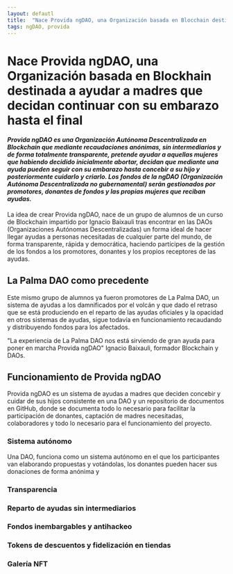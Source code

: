 ```yaml
---
layout: defautl
title:  "Nace Provida ngDAO, una Organización basada en Blocchain destinada a ayudar a madres que decidan continuear con su embarazo hasta el final y cuidar de sus hijos"
tags: ngDAO, provida
---
```

# Nace Provida ngDAO, una Organización basada en Blockhain destinada a ayudar a madres que decidan continuar con su embarazo hasta el final

#### *Provida ngDAO es una Organización Autónoma Descentralizada en Blockchain que mediante recaudaciones anónimas, sin intermediarios y de forma totalmente transparente, pretende ayudar a aquellas mujeres que habiendo decidido inicialmente abortar, decidan que mediante una ayuda pueden seguir con su embarazo hasta concebir a su hijo y posteriormente cuidarlo y criarlo. Los fondos de la ngDAO (Organización Autónoma Descentralizada no gubernamental) serán gestionados por promotores, donantes de fondos y las propias mujeres que reciban ayudas.*

La idea de crear Provida ngDAO, nace de un grupo de alumnos de un curso de Blockchain impartido por Ignacio Baixauli tras encontrar en las DAOs (Organizaciones Autónomas Descentralizadas) un forma ideal de hacer llegar ayudas a personas necesitadas de cualquier parte del mundo, de forma transparente, rápida y democrática, haciendo partícipes de la gestión de los fondos a los promotores, donantes y los propios receptores de las ayudas.

## La Palma DAO como precedente

Este mismo grupo de alumnos ya fueron promotores de La Palma DAO, un sistema de ayudas a los damnificados por el volcán y que dado el retraso que se está produciendo en el reparto de las ayudas oficiales y la opacidad en otros sistemas de ayudas, sigue todavía en funcionamiento recaudando y distribuyendo fondos para los afectados.

"La experiencia de La Palma DAO nos está sirviendo de gran ayuda para poner en marcha Provida ngDAO" Ignacio Baixauli, formador Blockchain y DAOs.

## Funcionamiento de Provida ngDAO

Provida ngDAO es un sistema de ayudas a madres que deciden concebir y cuidar de sus hijos consistente en una DAO y un repositorio de documentos en GitHub, donde se documenta todo lo necesario para facilitar la participación de donantes, captación de madres necesitadas, colaboradores y todo lo necesario para el funcionamiento del proyecto.

### Sistema autónomo

Una DAO, funciona como un sistema autónomo en el que los participantes van elaborando propuestas y votándolas, los donantes pueden hacer sus donaciones de forma anónima y 

### Transparencia

### Reparto de ayudas sin intermediarios

### Fondos inembargables y antihackeo

### Tokens de descuentos y fidelización en tiendas

### Galería NFT


